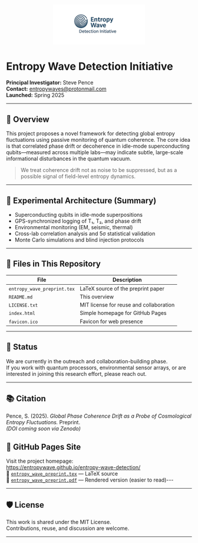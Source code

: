 <p align="center">
  <img src="entropy_banner.png" alt="Entropy Wave Detection Logo" width="250"/>
</p>

# Entropy Wave Detection Initiative

**Principal Investigator:** Steve Pence  
**Contact:** [entropywaves@protonmail.com](mailto:entropywaves@protonmail.com)  
**Launched:** Spring 2025

---

## 🧠 Overview

This project proposes a novel framework for detecting global entropy fluctuations using passive monitoring of quantum coherence. The core idea is that correlated phase drift or decoherence in idle-mode superconducting qubits—measured across multiple labs—may indicate subtle, large-scale informational disturbances in the quantum vacuum.

> We treat coherence drift not as noise to be suppressed, but as a possible signal of field-level entropy dynamics.

---

## 🧪 Experimental Architecture (Summary)

- Superconducting qubits in idle-mode superpositions  
- GPS-synchronized logging of T₁, T₂, and phase drift  
- Environmental monitoring (EM, seismic, thermal)  
- Cross-lab correlation analysis and 5σ statistical validation  
- Monte Carlo simulations and blind injection protocols

---

## 📄 Files in This Repository

| File | Description |
|------|-------------|
| `entropy_wave_preprint.tex` | LaTeX source of the preprint paper |
| `README.md` | This overview |
| `LICENSE.txt` | MIT license for reuse and collaboration |
| `index.html` | Simple homepage for GitHub Pages |
| `favicon.ico` | Favicon for web presence |

---

## 📢 Status

We are currently in the outreach and collaboration-building phase.  
If you work with quantum processors, environmental sensor arrays, or are interested in joining this research effort, please reach out.

---

## 📚 Citation

Pence, S. (2025). *Global Phase Coherence Drift as a Probe of Cosmological Entropy Fluctuations.* Preprint.  
*(DOI coming soon via Zenodo)*


## 🔗 GitHub Pages Site

Visit the project homepage:  
https://entropywave.github.io/entropy-wave-detection/  
📄 [`entropy_wave_preprint.tex`](entropy_wave_preprint.tex) — LaTeX source  
📕 [`entropy_wave_preprint.pdf`](entropy_wave_preprint.pdf) — Rendered version (easier to read)---

---

## 🛡️ License

This work is shared under the MIT License.  
Contributions, reuse, and discussion are welcome.

---
